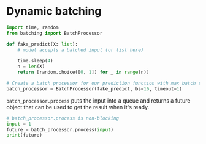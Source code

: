 # Dynamic batching

```py
import time, random
from batching import BatchProcessor

def fake_predict(X: list):
    # model accepts a batched input (or list here)

    time.sleep(4)
    n = len(X)
    return [random.choice([0, 1]) for _ in range(n)]

# Create a batch processor for our prediction function with max batch size of 16 and batch timeout of 1 second
batch_processor = BatchProcessor(fake_predict, bs=16, timeout=1)
```


`batch_processor.process` puts the input into a queue and returns a future object that can be used to get the result when it's ready.
```py
# batch_processor.process is non-blocking
input = 1
future = batch_processor.process(input)
print(future)
```

